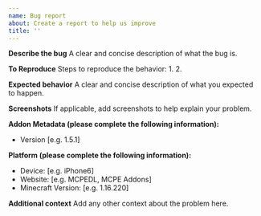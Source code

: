 ```yaml
---
name: Bug report
about: Create a report to help us improve
title: ''
---
```


**Describe the bug**
A clear and concise description of what the bug is.

**To Reproduce**
Steps to reproduce the behavior:
1.
2.

**Expected behavior**
A clear and concise description of what you expected to happen.

**Screenshots**
If applicable, add screenshots to help explain your problem.

**Addon Metadata (please complete the following information):**
 - Version [e.g. 1.5.1]

**Platform (please complete the following information):**
 - Device: [e.g. iPhone6]
 - Website: [e.g. MCPEDL, MCPE Addons]
 - Minecraft Version: [e.g. 1.16.220]

**Additional context**
Add any other context about the problem here.
